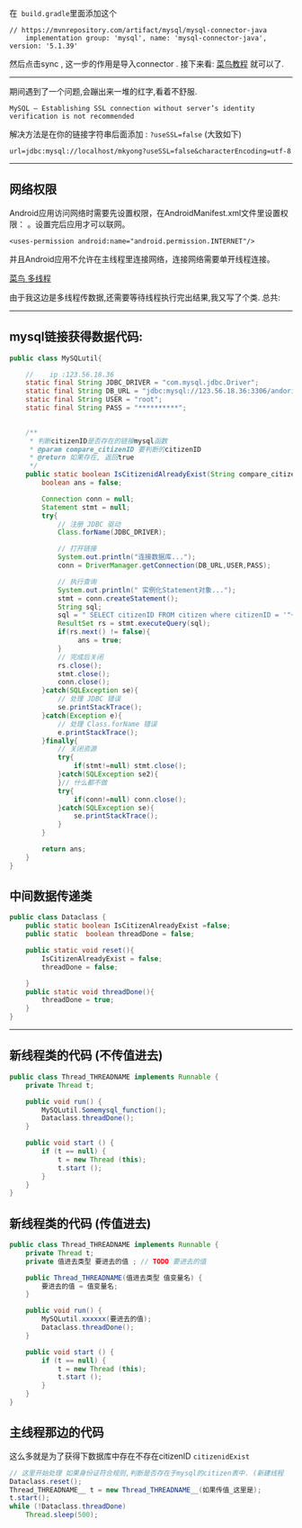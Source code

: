 
在` build.gradle`里面添加这个

```
// https://mvnrepository.com/artifact/mysql/mysql-connector-java
    implementation group: 'mysql', name: 'mysql-connector-java', version: '5.1.39'
```

然后点击sync , 这一步的作用是导入connector . 接下来看:
[菜鸟教程](https://www.runoob.com/java/java-mysql-connect.html)
就可以了.

---

期间遇到了一个问题,会蹦出来一堆的红字,看着不舒服.
```
MySQL – Establishing SSL connection without server’s identity verification is not recommended
```
解决方法是在你的链接字符串后面添加 : `?useSSL=false` 
(大致如下)
```
url=jdbc:mysql://localhost/mkyong?useSSL=false&characterEncoding=utf-8
```

---
## 网络权限

Android应用访问网络时需要先设置权限，在AndroidManifest.xml文件里设置权限：
。设置完后应用才可以联网。
```
<uses-permission android:name="android.permission.INTERNET"/>
```
并且Android应用不允许在主线程里连接网络，连接网络需要单开线程连接。

[菜鸟 多线程](https://www.runoob.com/java/java-multithreading.html)

由于我这边是多线程传数据,还需要等待线程执行完出结果,我又写了个类.
总共:

---
## mysql链接获得数据代码:

```java
public class MySQLutil{

    //    ip :123.56.18.36
    static final String JDBC_DRIVER = "com.mysql.jdbc.Driver";
    static final String DB_URL = "jdbc:mysql://123.56.18.36:3306/andorid-2020-spring?useSSL=false&serverTimezone=Asia/Shanghai&characterEncoding=utf-8";
    static final String USER = "root";
    static final String PASS = "**********";
    

    /**
     * 判断citizenID是否存在的链接mysql函数
     * @param compare_citizenID 要判断的citizenID
     * @return 如果存在, 返回true
     */
    public static boolean IsCitizenidAlreadyExist(String compare_citizenID) {
        boolean ans = false;

        Connection conn = null;
        Statement stmt = null;
        try{
            // 注册 JDBC 驱动
            Class.forName(JDBC_DRIVER);

            // 打开链接
            System.out.println("连接数据库...");
            conn = DriverManager.getConnection(DB_URL,USER,PASS);

            // 执行查询
            System.out.println(" 实例化Statement对象...");
            stmt = conn.createStatement();
            String sql;
            sql = " SELECT citizenID FROM citizen where citizenID = '"+ compare_citizenID +"'";
            ResultSet rs = stmt.executeQuery(sql);
            if(rs.next() != false){
                 ans = true;
            }
            // 完成后关闭
            rs.close();
            stmt.close();
            conn.close();
        }catch(SQLException se){
            // 处理 JDBC 错误
            se.printStackTrace();
        }catch(Exception e){
            // 处理 Class.forName 错误
            e.printStackTrace();
        }finally{
            // 关闭资源
            try{
                if(stmt!=null) stmt.close();
            }catch(SQLException se2){
            }// 什么都不做
            try{
                if(conn!=null) conn.close();
            }catch(SQLException se){
                se.printStackTrace();
            }
        }

        return ans;
    }
}
```


## 中间数据传递类

```java
public class Dataclass {
    public static boolean IsCitizenAlreadyExist =false;
    public static  boolean threadDone = false;

    public static void reset(){
        IsCitizenAlreadyExist = false;
        threadDone = false;

    }
    public static void threadDone(){
        threadDone = true;
    }
}

```

---

## 新线程类的代码 (不传值进去)

```java
public class Thread_THREADNAME implements Runnable {
    private Thread t;

    public void run() {
        MySQLutil.Somemysql_function();
        Dataclass.threadDone();
    }

    public void start () {
        if (t == null) {
            t = new Thread (this);
            t.start ();
        }
    }
}
```
## 新线程类的代码 (传值进去)
```java
public class Thread_THREADNAME implements Runnable {
    private Thread t;
    private 值进去类型 要进去的值 ; // TODO 要进去的值

    public Thread_THREADNAME(值进去类型 值变量名) {
        要进去的值 = 值变量名;
    }

    public void run() {
        MySQLutil.xxxxxx(要进去的值);
        Dataclass.threadDone();
    }

    public void start () {
        if (t == null) {
            t = new Thread (this);
            t.start ();
        }
    }
}

```


## 主线程那边的代码

这么多就是为了获得下数据库中存在不存在citizenID `citizenidExist`

```java
// 这里开始处理 如果身份证符合规则,判断是否存在于mysql的citizen表中. (新建线程
Dataclass.reset();
Thread_THREADNAME__ t = new Thread_THREADNAME__(如果传值_这里是);
t.start();
while (!Dataclass.threadDone)
    Thread.sleep(500);

```